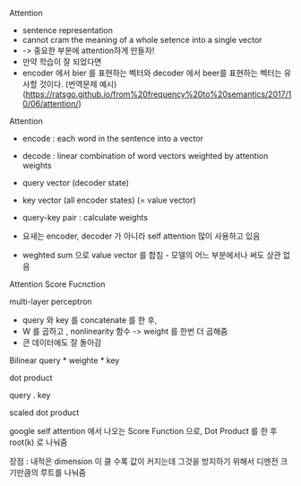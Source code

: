 Attention

* sentence representation
* cannot cram the meaning of a whole setence into a single vector
* -> 중요한 부분에  attention하게 만들자!
* 만약 학습이 잘 되었다면
* encoder 에서  bier 를 표현하는 벡터와  decoder 에서  beer를 표현하는 벡터는 유사할 것이다. (번역문제 예시)
(https://ratsgo.github.io/from%20frequency%20to%20semantics/2017/10/06/attention/)

Attention

* encode :  each word in the sentence into a vector
* decode : linear combination of word vectors weighted by attention weights

* query vector (decoder state)
* key vector (all encoder states) (=  value vector)
* query-key pair : calculate weights

* 요새는  encoder, decoder 가 아니라  self attention 많이 사용하고 있음
* weghted sum 으로  value vector 를 합침 - 모델의 어느 부분에서나 써도 상관 없음


Attention Score Fucnction


multi-layer perceptron

* query 와  key 를  concatenate 를 한 후,
*  W 를 곱하고 ,  nonlinearity  함수 ->  weight 를 한번 더 곱해줌
* 큰 데이터에도 잘 돌아감

 Bilinear
query * weighte * key

dot product

query . key 

scaled dot product


google self attention 에서 나오는  Score Function 으로,
 Dot Product 를 한 후  root(k)  로 나눠줌

장점 :   내적은  dimension 이 클 수록 값이 커지는데 그것을 방지하기 위해서 디멘전 크기만큼의 루트를 나눠줌


